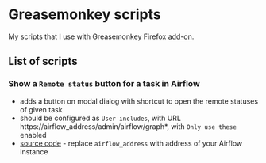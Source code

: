 # Greasemonkey scripts

My scripts that I use with Greasemonkey Firefox [add-on](https://addons.mozilla.org/firefox/addon/greasemonkey/).

## List of scripts

### Show a `Remote status` button for a task in Airflow

- adds a button on modal dialog with shortcut to open the remote statuses of given task
- should be configured as `User includes`, with URL https://airflow_address/admin/airflow/graph*, with `Only use these` enabled
- [source code](src/airflow_show_remote_status.js) - replace `airflow_address` with address of your Airflow instance
